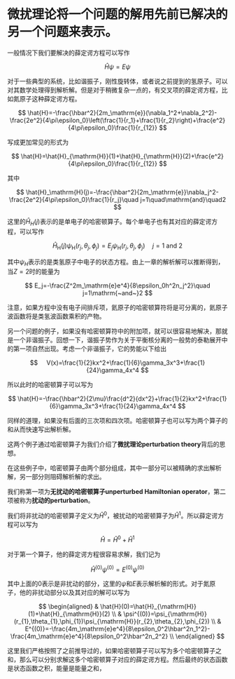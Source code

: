 # 微扰理论将一个问题的解用先前已解决的另一个问题来表示。

一般情况下我们要解决的薛定谔方程可以写作

$$
\hat{H}\psi = E\psi
$$

对于一些典型的系统，比如谐振子，刚性旋转体，或者说之前提到的氢原子。可以对其数学处理得到解析解。但是对于稍微复杂一点的，有交叉项的薛定谔方程，比如氮原子这种薛定谔方程。

$$
\hat{H}=-\frac{\hbar^2}{2m_\mathrm{e}}(\nabla_1^2+\nabla_2^2)-\frac{2e^2}{4\pi\epsilon_0}\left(\frac{1}{r_1}+\frac{1}{r_2}\right)+\frac{e^2}{4\pi\epsilon_0}\frac{1}{r_{12}}
$$



写成更加常见的形式为

$$
\hat{H}=\hat{H}_{\mathrm{H}}(1)+\hat{H}_{\mathrm{H}}(2)+\frac{e^2}{4\pi\epsilon_0}\frac{1}{r_{12}}
$$

其中

$$
\hat{H}_\mathrm{H}(j)=-\frac{\hbar^2}{2m_\mathrm{e}}\nabla_j^2-\frac{2e^2}{4\pi\epsilon_0}\frac{1}{r_j}\quad
 j=1\quad\mathrm{and}\quad2
$$



这里的$\hat{H}_H(j)$表示的是单电子的哈密顿算子。每个单电子也有其对应的薛定谔方程，可以写作

$$
\hat{H}_\mathrm{H}(j)\psi_\mathrm{H}(r_j,\theta_j,\phi_j)=E_j\psi_\mathrm{H}(r_j,\theta_j,\phi_j)\quad j=1\mathrm{~and~}2
$$

其中$\psi_H$表示的是类氢原子中电子的状态方程。由上一章的解析解可以推断得到，当$Z=2$时的能量为

$$
E_j=-\frac{Z^2m_\mathrm{e}e^4}{8\epsilon_0h^2n_j^2}\quad j=1\mathrm{~and~}2
$$

注意，如果方程中没有电子间排斥项，氦原子的哈密顿算符将是可分离的，氦原子波函数将是类氢波函数乘积的产物。

另一个问题的例子，如果没有哈密顿算符中的附加项，就可以很容易地解决，那就是一个非谐振子。回想一下，谐振子势作为关于平衡核分离的一般势的泰勒展开中的第一项自然出现。考虑一个非谐振子，它的势能以下给出

$$
    V(x)=\frac{1}{2}kx^2+\frac{1}{6}\gamma_3x^3+\frac{1}{24}\gamma_4x^4
$$

所以此时的哈密顿算子可以写为

$$
\hat{H}=-\frac{\hbar^2}{2\mu}\frac{d^2}{dx^2}+\frac{1}{2}kx^2+\frac{1}{6}\gamma_3x^3+\frac{1}{24}\gamma_4x^4
$$

同样的道理，如果没有后面的三次项和四次项。哈密顿算子也可以写为两个算子的和从而快速写出解析解。

这两个例子通过哈密顿算子为我们介绍了**微扰理论perturbation theory**背后的思想。

在这些例子中，哈密顿算子由两个部分组成，其中一部分可以被精确的求出解析解，另一部分则阻碍解析解的求出。

我们称第一项为**无扰动的哈密顿算子unperturbed Hamiltonian operator**，第二项被称为**扰动的perturbation**。

我们将非扰动的哈密顿算子定义为$\hat{H}^0$，被扰动的哈密顿算子为$\hat{H}^1$。所以薛定谔方程可以写为

$$
\hat{H} = \hat{H}^0 +\hat{H}^1
$$

对于第一个算子，他的薛定谔方程很容易求解，我们记为    

$$
\hat{H}^{(0)}\psi^{(0)}=E^{(0)}\psi^{(0)}
$$



其中上面的0表示是非扰动的部分，这里的$\psi$和$E$表示解析解的形式。对于氮原子，他的非扰动部分以及其对应的解可以写为

$$
\begin{aligned}
 & \hat{H}(0)=\hat{H}_{\mathrm{H}}(1)+\hat{H}_{\mathrm{H}}(2) \\
 & \psi^{(0)}=\psi_{\mathrm{H}}(r_{1},\theta_{1},\phi_{1})\psi_{\mathrm{H}}(r_{2},\theta_{2},\phi_{2}) \\
 & E^{(0)}=-\frac{4m_\mathrm{e}e^4}{8\epsilon_0^2\hbar^2n_1^2}-\frac{4m_\mathrm{e}e^4}{8\epsilon_0^2\hbar^2n_2^2} \\
\end{aligned}
$$

这里我们严格按照了之前推导过的，如果哈密顿算子可以写为多个哈密顿算子之和，那么可以分别求解这多个哈密顿算子对应的薛定谔方程。然后最终的状态函数是状态函数之积，能量是能量之和，
